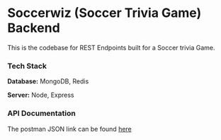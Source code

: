 
# Soccerwiz (Soccer Trivia Game) Backend

This is the codebase for REST Endpoints built for a Soccer trivia Game.



### Tech Stack

**Database:** MongoDB, Redis

**Server:** Node, Express

### API Documentation

The postman JSON link can be found [here](https://elements.getpostman.com/redirect?entityId=20674887-d38c79a8-d106-4d15-99b0-422aa8af5f4f&entityType=collection)
